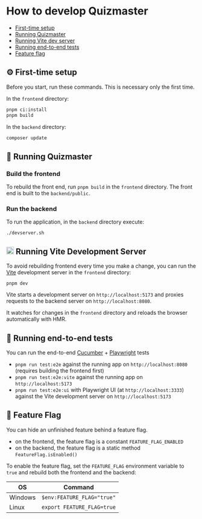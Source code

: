# How to develop Quizmaster

- [First-time setup](#🚀-first-time-setup)
- [Running Quizmaster](#🚀-running-quizmaster)
- [Running Vite dev server](#running-vite-development-server)
- [Running end-to-end tests](#🧪-running-end-to-end-tests)
- [Feature flag](#🚩-feature-flag)

## ⚙️ First-time setup

Before you start, run these commands. This is necessary only the first time.

In the `frontend` directory:

```sh
pnpm ci:install
pnpm build
```

In the `backend` directory:

```sh
composer update
```

## 🚀 Running Quizmaster

### Build the frontend

To rebuild the front end, run `pnpm build` in the `frontend` directory. The front end is built to the `backend/public`.

### Run the backend

To run the application, in the `backend` directory execute:

```
./devserver.sh
```

## <img src="https://vitejs.dev/logo.svg" height="20"> Running Vite Development Server

To avoid rebuilding frontend every time you make a change, you can run the [Vite](https://vitejs.dev/guide/)
development server in the `frontend` directory:

```
pnpm dev
```

Vite starts a development server on `http://localhost:5173` and proxies requests to the backend server
on `http://localhost:8080`.

It watches for changes in the `frontend` directory and reloads the browser automatically with HMR.

## 🧪 Running end-to-end tests

You can run the end-to-end [Cucumber](https://cucumber.io/docs/guides/) + [Playwright](https://playwright.dev/) tests

- `pnpm run test:e2e` against the running app on `http://localhost:8080` (requires building the frontend first)
- `pnpm run test:e2e:vite` against the running app on `http://localhost:5173`
- `pnpm run test:e2e:ui` with Playwright UI (at `http://localhost:3333`) against the Vite development server on `http://localhost:5173`

## 🚩 Feature Flag

You can hide an unfinished feature behind a feature flag.

- on the frontend, the feature flag is a constant `FEATURE_FLAG_ENABLED`
- on the backend, the feature flag is a static method `FeatureFlag.isEnabled()`

To enable the feature flag, set the `FEATURE_FLAG` environment variable to `true` and rebuild both the frontend and
the backend:

| OS      | Command                    |
|---------|----------------------------|
| Windows | `$env:FEATURE_FLAG="true"` |
| Linux   | `export FEATURE_FLAG=true` |

